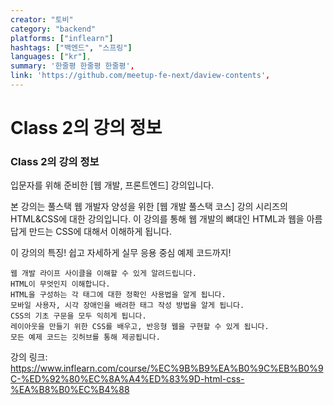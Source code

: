 ```yaml
---
creator: "토비"
category: "backend"
platforms: ["inflearn"]
hashtags: ["백엔드", "스프링"]
languages: ["kr"],
summary: '한줄평 한줄평 한줄평',
link: 'https://github.com/meetup-fe-next/daview-contents',
---
```


# Class 2의 강의 정보

### Class 2의 강의 정보

입문자를 위해 준비한
[웹 개발, 프론트엔드] 강의입니다.

본 강의는 풀스택 웹 개발자 양성을 위한 [웹 개발 풀스택 코스] 강의 시리즈의 HTML&CSS에 대한 강의입니다. 이 강의를 통해 웹 개발의 뼈대인 HTML과 웹을 아름답게 만드는 CSS에 대해서 이해하게 됩니다.

이 강의의 특징!
쉽고 자세하게
실무 응용 중심
예제 코드까지!

    웹 개발 라이프 사이클을 이해할 수 있게 알려드립니다.
    HTML이 무엇인지 이해합니다.
    HTML을 구성하는 각 태그에 대한 정확인 사용법을 알게 됩니다.
    모바일 사용자, 시각 장애인을 배려한 태그 작성 방법을 알게 됩니다.
    CSS의 기초 구문을 모두 익히게 됩니다.
    레이아웃을 만들기 위한 CSS를 배우고, 반응형 웹을 구현할 수 있게 됩니다.
    모든 예제 코드는 깃허브를 통해 제공됩니다.

강의 링크: https://www.inflearn.com/course/%EC%9B%B9%EA%B0%9C%EB%B0%9C-%ED%92%80%EC%8A%A4%ED%83%9D-html-css-%EA%B8%B0%EC%B4%88
